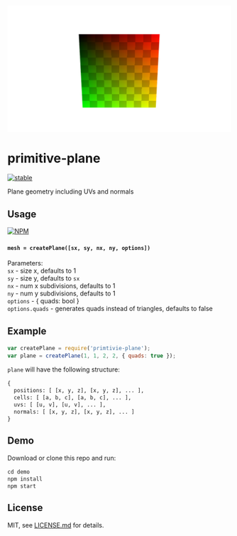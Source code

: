![](thumb.png)

# primitive-plane

[![stable](http://badges.github.io/stability-badges/dist/stable.svg)](http://github.com/badges/stability-badges)

Plane geometry including UVs and normals

## Usage

[![NPM](https://nodei.co/npm/primitive-plane.png)](https://www.npmjs.com/package/primitive-plane)

#### `mesh = createPlane([sx, sy, nx, ny, options])`

Parameters:  
`sx` - size x, defaults to 1  
`sy` - size y, defaults to `sx`  
`nx` - num x subdivisions, defaults to 1  
`ny` - num y subdivisions, defaults to 1  
`options` - { quads: bool }  
`options.quads` - generates quads instead of triangles, defaults to false

## Example

```javascript
var createPlane = require('primtivie-plane');
var plane = createPlane(1, 1, 2, 2, { quads: true });
```

`plane` will have the following structure:

```
{
  positions: [ [x, y, z], [x, y, z], ... ],
  cells: [ [a, b, c], [a, b, c], ... ],
  uvs: [ [u, v], [u, v], ... ],
  normals: [ [x, y, z], [x, y, z], ... ]
}
```

## Demo

Download or clone this repo and run:

```
cd demo
npm install
npm start
```


## License

MIT, see [LICENSE.md](http://github.com/vorg/primitive-plane/blob/master/LICENSE.md) for details.
